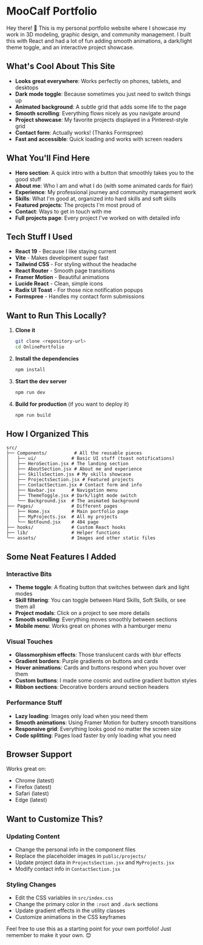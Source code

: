 # MooCalf Portfolio

Hey there! 👋 This is my personal portfolio website where I showcase my work in 3D modeling, graphic design, and community management. I built this with React and had a lot of fun adding smooth animations, a dark/light theme toggle, and an interactive project showcase.

## What's Cool About This Site

- **Looks great everywhere**: Works perfectly on phones, tablets, and desktops
- **Dark mode toggle**: Because sometimes you just need to switch things up
- **Animated background**: A subtle grid that adds some life to the page
- **Smooth scrolling**: Everything flows nicely as you navigate around
- **Project showcase**: My favorite projects displayed in a Pinterest-style grid
- **Contact form**: Actually works! (Thanks Formspree)
- **Fast and accessible**: Quick loading and works with screen readers

## What You'll Find Here

- **Hero section**: A quick intro with a button that smoothly takes you to the good stuff
- **About me**: Who I am and what I do (with some animated cards for flair)
- **Experience**: My professional journey and community management work
- **Skills**: What I'm good at, organized into hard skills and soft skills
- **Featured projects**: The projects I'm most proud of
- **Contact**: Ways to get in touch with me
- **Full projects page**: Every project I've worked on with detailed info

## Tech Stuff I Used

- **React 19** - Because I like staying current
- **Vite** - Makes development super fast
- **Tailwind CSS** - For styling without the headache
- **React Router** - Smooth page transitions
- **Framer Motion** - Beautiful animations
- **Lucide React** - Clean, simple icons
- **Radix UI Toast** - For those nice notification popups
- **Formspree** - Handles my contact form submissions

## Want to Run This Locally?

1. **Clone it**
   ```bash
   git clone <repository-url>
   cd OnlinePortfolio
   ```

2. **Install the dependencies**
   ```bash
   npm install
   ```

3. **Start the dev server**
   ```bash
   npm run dev
   ```

4. **Build for production** (if you want to deploy it)
   ```bash
   npm run build
   ```

## How I Organized This

```
src/
├── Components/          # All the reusable pieces
│   ├── ui/             # Basic UI stuff (toast notifications)
│   ├── HeroSection.jsx # The landing section
│   ├── AboutSection.jsx # About me and experience
│   ├── SkillsSection.jsx # My skills showcase
│   ├── ProjectsSection.jsx # Featured projects
│   ├── ContactSection.jsx # Contact form and info
│   ├── Navbar.jsx      # Navigation menu
│   ├── ThemeToggle.jsx # Dark/light mode switch
│   └── Background.jsx  # The animated background
├── Pages/              # Different pages
│   ├── Home.jsx        # Main portfolio page
│   ├── MyProjects.jsx  # All my projects
│   └── NotFound.jsx    # 404 page
├── hooks/              # Custom React hooks
├── lib/                # Helper functions
└── assets/             # Images and other static files
```

## Some Neat Features I Added

### Interactive Bits
- **Theme toggle**: A floating button that switches between dark and light modes
- **Skill filtering**: You can toggle between Hard Skills, Soft Skills, or see them all
- **Project modals**: Click on a project to see more details
- **Smooth scrolling**: Everything moves smoothly between sections
- **Mobile menu**: Works great on phones with a hamburger menu

### Visual Touches
- **Glassmorphism effects**: Those translucent cards with blur effects
- **Gradient borders**: Purple gradients on buttons and cards
- **Hover animations**: Cards and buttons respond when you hover over them
- **Custom buttons**: I made some cosmic and outline gradient button styles
- **Ribbon sections**: Decorative borders around section headers

### Performance Stuff
- **Lazy loading**: Images only load when you need them
- **Smooth animations**: Using Framer Motion for buttery smooth transitions
- **Responsive grid**: Everything looks good no matter the screen size
- **Code splitting**: Pages load faster by only loading what you need

## Browser Support

Works great on:
- Chrome (latest)
- Firefox (latest)
- Safari (latest)
- Edge (latest)

## Want to Customize This?

### Updating Content
- Change the personal info in the component files
- Replace the placeholder images in `public/projects/`
- Update project data in `ProjectsSection.jsx` and `MyProjects.jsx`
- Modify contact info in `ContactSection.jsx`

### Styling Changes
- Edit the CSS variables in `src/index.css`
- Change the primary color in the `:root` and `.dark` sections
- Update gradient effects in the utility classes
- Customize animations in the CSS keyframes

Feel free to use this as a starting point for your own portfolio! Just remember to make it your own. 😊
